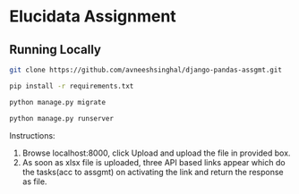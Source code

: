 # Elucidata Assignment


## Running Locally

```bash
git clone https://github.com/avneeshsinghal/django-pandas-assgmt.git
```

```bash
pip install -r requirements.txt
```

```bash
python manage.py migrate
```

```bash
python manage.py runserver
```

Instructions:
1. Browse localhost:8000, click Upload and upload the file in provided box.
2. As soon as xlsx file is uploaded, three API based links appear which do the tasks(acc to assgmt) on activating the link and return the response as file.


